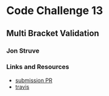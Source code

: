 # Code Challenge 13

## Multi Bracket Validation

### Jon Struve

### Links and Resources
* [submission PR](https://github.com/OCDAmmo3/data-structures-and-algorithms/pull/20)
* [travis](https://travis-ci.com/OCDAmmo3/data-structures-and-algorithms/builds/130095403)